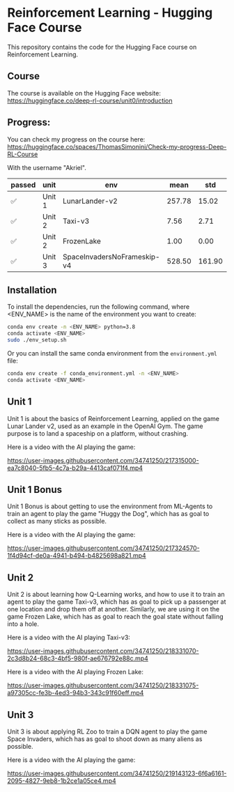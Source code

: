 # Reinforcement Learning - Hugging Face Course

This repository contains the code for the Hugging Face course on Reinforcement
Learning.

## Course

The course is available on the Hugging Face website:  
https://huggingface.co/deep-rl-course/unit0/introduction

## Progress:

You can check my progress on the course here:  
https://huggingface.co/spaces/ThomasSimonini/Check-my-progress-Deep-RL-Course

With the username "Akriel".

| passed | unit   | env                         | mean   | std    | Link                                                                  |
|--------|--------|-----------------------------|--------|--------|-----------------------------------------------------------------------|
| ✅      | Unit 1 | LunarLander-v2              | 257.78 | 15.02  | [link](https://huggingface.co/Akriel/MLP-Lunar-Lander )               |
| ✅      | Unit 2 | Taxi-v3                     | 7.56   | 2.71   | [link](https://huggingface.co/Akriel/q-Taxi-v3)                       |
| ✅      | Unit 2 | FrozenLake                  | 1.00   | 0.00   | [link](https://huggingface.co/Akriel/q-FrozenLake-v1-4x4-noSlippery)  |
| ✅      | Unit 3 | SpaceInvadersNoFrameskip-v4 | 528.50 | 161.90 | [link](https://huggingface.co/Akriel/dqn-SpaceInvadersNoFrameskip-v4) |


## Installation

To install the dependencies, run the following command, where <ENV_NAME> is the
name of the environment you want to create:

```bash
conda env create -n <ENV_NAME> python=3.8
conda activate <ENV_NAME>
sudo ./env_setup.sh
```

Or you can install the same conda environment from the `environment.yml` file:

```bash
conda env create -f conda_environment.yml -n <ENV_NAME>
conda activate <ENV_NAME>
```

## Unit 1

Unit 1 is about the basics of Reinforcement Learning, applied on the game
Lunar Lander v2, used as an example in the OpenAI Gym. The game purpose is to
land a spaceship on a platform, without crashing.

Here is a video with the AI playing the game:

https://user-images.githubusercontent.com/34741250/217315000-ea7c8040-5fb5-4c7a-b29a-4413caf071f4.mp4

## Unit 1 Bonus

Unit 1 Bonus is about getting to use the environment from ML-Agents to train
an agent to play the game "Huggy the Dog", which has as goal to collect as many
sticks as possible.

Here is a video with the AI playing the game:

https://user-images.githubusercontent.com/34741250/217324570-1f4d94cf-de0a-4941-b494-b4825698a821.mp4

## Unit 2 

Unit 2 is about learning how Q-Learning works, and how to use it to train an
agent to play the game Taxi-v3, which has as goal to pick up a passenger at
one location and drop them off at another. Similarly, we are using it on the
game Frozen Lake, which has as goal to reach the goal state without falling
into a hole.

Here is a video with the AI playing Taxi-v3:

https://user-images.githubusercontent.com/34741250/218331070-2c3d8b24-68c3-4bf5-980f-ae676792e88c.mp4

Here is a video with the AI playing Frozen Lake:

https://user-images.githubusercontent.com/34741250/218331075-a97305cc-fe3b-4ed3-94b3-343c91f60eff.mp4

## Unit 3

Unit 3 is about applying RL Zoo to train a DQN agent to play the game
Space Invaders, which has as goal to shoot down as many aliens as possible.

Here is a video with the AI playing the game:

https://user-images.githubusercontent.com/34741250/219143123-6f6a6161-2095-4827-9eb8-1b2ce1a05ce4.mp4



